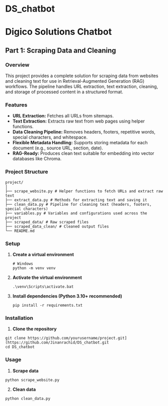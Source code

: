 # DS_chatbot
# Digico Solutions Chatbot

## Part 1: Scraping Data and Cleaning

### Overview
This project provides a complete solution for scraping data from websites and cleaning text for use in Retrieval-Augmented Generation (RAG) workflows. The pipeline handles URL extraction, text extraction, cleaning, and storage of processed content in a structured format.

### Features
- **URL Extraction:** Fetches all URLs from sitemaps.  
- **Text Extraction:** Extracts raw text from web pages using helper functions.  
- **Data Cleaning Pipeline:** Removes headers, footers, repetitive words, special characters, and whitespace.  
- **Flexible Metadata Handling:** Supports storing metadata for each document (e.g., source URL, section, date).  
- **RAG-Ready:** Produces clean text suitable for embedding into vector databases like Chroma.  

### Project Structure
```
project/
│
├── scrape_website.py # Helper functions to fetch URLs and extract raw text
├── extract_data.py # Methods for extracting text and saving it
├── clean_data.py # Pipeline for cleaning text (headers, footers, special characters)
├── variables.py # Variables and configurations used across the project
├── scraped_data/ # Raw scraped files
├── scraped_data_clean/ # Cleaned output files
└── README.md
```
### Setup

1. **Create a virtual environment**  
   ```
   # Windows
   python -m venv venv
   ```
2. **Activate the virtual environment**
   ```
   .\venv\Scripts\activate.bat
   ```
3. **Install dependencies (Python 3.10+ recommended)**
   ```
   pip install -r requirements.txt
    ```
   

### Installation
1. **Clone the repository**
  ```
  git clone https://github.com/yourusername/project.git](https://github.com/Jinanrachid/DS_chatbot.git
  cd DS_chatbot
  ```
### Usage
1. **Scrape data**
  ```
  python scrape_website.py
  ```
2. **Clean data**
  ```
  python clean_data.py
  ```

